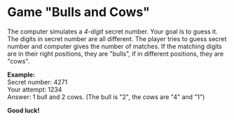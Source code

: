 # Game "Bulls and Cows"
The computer simulates a *4-digit* secret number. Your goal is to guess it. The digits in secret number are all different. The player tries to guess secret number and computer gives the number of matches. If the matching digits are in their right positions, they are "bulls", if in different positions, they are "cows". 

**Example:**  
Secret number: 4271  
Your attempt: 1234  
Answer: 1 bull and 2 cows. (The bull is "2", the cows are "4" and "1")  

**Good luck!**
